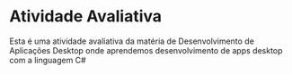 # Atividade Avaliativa
Esta é uma atividade avaliativa da matéria de Desenvolvimento de Aplicações Desktop onde aprendemos desenvolvimento de apps desktop com a linguagem C#
